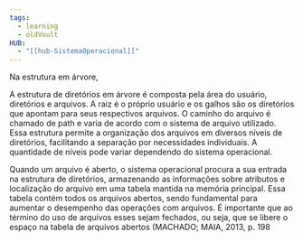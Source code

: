 ```yaml
---
tags:
  - learning
  - oldVoult
HUB:
  - "[[hub-SistemaOperacional]]"
---
```

Na estrutura em árvore,


A estrutura de diretórios em árvore é composta pela área do usuário, diretórios e arquivos. A raiz é o próprio usuário e os galhos são os diretórios que apontam para seus respectivos arquivos. O caminho do arquivo é chamado de path e varia de acordo com o sistema de arquivo utilizado. Essa estrutura permite a organização dos arquivos em diversos níveis de diretórios, facilitando a separação por necessidades individuais. A quantidade de níveis pode variar dependendo do sistema operacional.

Quando um arquivo é aberto, o sistema operacional procura a sua entrada na estrutura de diretórios, armazenando as informações sobre atributos e localização do arquivo em uma tabela mantida na memória principal. Essa tabela contém todos os arquivos abertos, sendo fundamental para aumentar o desempenho das operações com arquivos. É importante que ao término do uso de arquivos esses sejam fechados, ou seja, que se libere o espaço na tabela de arquivos abertos (MACHADO; MAIA, 2013, p. 198